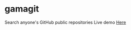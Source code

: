 # gamagit
Search anyone's GitHub public repositories
Live demo [Here](https://pbgamagit.netlify.app/)
